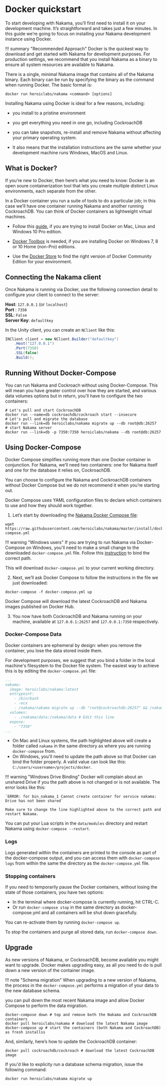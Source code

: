 # Docker quickstart

To start developing with Nakama, you’ll first need to install it on your development machine. It’s straightforward and takes just a few minutes. In this guide we’re going to focus on installing your Nakama development instance using Docker.

!!! summary "Recommended Approach"
    Docker is the quickest way to download and get started with Nakama for development purposes. For production settings, we recommend that you install Nakama as a binary to ensure all system resources are available to Nakama.

There is a single, minimal Nakama image that contains all of the Nakama binary. Each binary can be run by specifying the binary as the command when running Docker. The basic format is:

```shell fct_label="Shell"
docker run heroiclabs/nakama <command> [options]
```

Installing Nakama using Docker is ideal for a few reasons, including:

- you install to a pristine environment

- you get everything you need in one go, including CockroachDB

- you can take snapshots, re-install and remove Nakama without affecting your primary operating system.

- It also means that the installation instructions are the same whether your development machine runs Windows, MacOS and Linux.

## What is Docker?

If you’re new to Docker, then here’s what you need to know: Docker is an open soure containerization tool that lets you create multiple distinct Linux environments, each separate from the other.

In a Docker container you run a suite of tools to do a particular job; in this case we’ll have one container running Nakama and another running CockroachDB. You can think of Docker containers as lightweight virtual machines.

- Follow this [guide](https://www.docker.com/community-edition), if you are trying to install Docker on Mac, Linux and Windows 10 Pro edition.

- [Docker Toolbox](https://www.docker.com/products/docker-toolbox) is needed, if you are installing Docker on Windows 7, 8 or 10 Home (non-Pro) editions.

- Use the [Docker Store](https://store.docker.com/search?offering=community&q=&type=edition) to find the right version of Docker Community Edition for your environment.

## Connecting the Nakama client

Once Nakama is running via Docker, use the following connection detail to configure your client to connect to the server:

**Host**: `127.0.0.1` (or `localhost`)    
**Port** : `7350`     
**SSL**: `False`    
**Server Key**: `defaultkey`     

In the Unity client, you can create an `NClient` like this:
```csharp fct_label="Unity"
INClient client = new NClient.Builder("defaultkey")
    .Host("127.0.0.1")
    .Port(7350)
    .SSL(false)
    .Build();
```

## Running Without Docker-Compose

You can run Nakama and Cockroach without using Docker-Compose. This will mean you have greater control over how they are started, and various data volumes options but in return, you'll have to configure the two containers:

```shell fct_label="Shell"
# Let's pull and start CockroachDB
docker run --name=db cockroachdb/cockroach start --insecure
# Let's pull and migrate the database
docker run --link=db heroiclabs/nakama migrate up --db root@db:26257
# start Nakama server
docker run --link=db -p 7350:7350 heroiclabs/nakama --db root@db:26257
```

## Using Docker-Compose

Docker Compose simplifies running more than one Docker container in conjunction. For Nakama, we’ll need two containers: one for Nakama itself and one for the database it relies on, CockroachDB.

You can choose to configure the Nakama and CockroachDB containers without Docker Compose but we do not recommend it when you’re starting out.

Docker Compose uses YAML configuration files to declare which containers to use and how they should work together.

1. Let’s start by downloading the [Nakama Docker Compose file](https://raw.githubusercontent.com/heroiclabs/nakama/master/install/docker/docker-compose.yml):

```shell fct_label="Shell"
wget https://raw.githubusercontent.com/heroiclabs/nakama/master/install/docker/docker-compose.yml
```

!!! warning "Windows users"
    If you are trying to run Nakama via Docker-Compose on Windows, you'll need to make a small change to the downloaded `docker-compose.yml` file. Follow this [instruction](#docker-compose-data) to bind the correct path.

This will download `docker-compose.yml` to your current working directory.

2. Next, we’ll ask Docker Compose to follow the instructions in the file we just downloaded:

```shell fct_label="Shell"
docker-compose -f docker-compose.yml up
```

Docker Compose will download the latest CockroachDB and Nakama images published on Docker Hub.

3. You now have both CockroachDB and Nakama running on your machine, available at `127.0.0.1:26257` and `127.0.0.1:7350` respectively.

### Docker-Compose Data

Docker containers are ephemeral by design: when you remove the container, you lose the data stored inside them.

For development purposes, we suggest that you bind a folder in the local machine's filesystem to the Docker file system. The easiest way to achieve this is by editing the `docker-compose.yml` file:

``` yml hl_lines="9" fct_label="docker-compose.yml"
...
nakama:
  image: heroiclabs/nakama:latest
  entrypoint:
    - /bin/bash
    - -ecx
    - /nakama/nakama migrate up --db "root@cockroachdb:26257" && /nakama/nakama --db "root@cockroachdb:26257"
  volumes:
    - ./nakama/data:/nakama/data # Edit this line
  expose:
    - "7350"
...
```

- On Mac and Linux systems, the path highlighted above will create a folder called `nakama` in the same directory as where you are running `docker-compose` from.
- On Windows, you'll need to update the path above so that Docker can bind the folder properly. A valid value can look like this: `C:/users/<username>/projects/docker`.

!!! warning "Windows Drive Binding"
    Docker will complain about an unshared Drive if you the path above is not changed or is not available. The error looks like this:

    `ERROR: for bin_nakama_1 Cannot create container for service nakama: Drive has not been shared`

    Make sure to change the line highlighted above to the correct path and restart Nakama.

You can put your Lua scripts in the `data/modules` directory and restart Nakama using `docker-compose --restart`.

### Logs
Logs generated within the containers are printed to the console as part of the docker-compose output, and you can access them with `docker-compose logs` from within the same the directory as the `docker-compose.yml` file.

### Stopping containers
If you need to temporarily pause the Docker containers, without losing the state of those containers, you have two options:

- In the terminal where docker-compose is currently running, hit CTRL-C.
- Or run `docker-compose stop` in the same directory as docker-compose.yml and all containers will be shut down gracefully.

You can re-activate them by running `docker-compose up`.

To stop the containers and purge all stored data, run `docker-compose down`.

## Upgrade

As new versions of Nakama, or CockroachDB, become available you might want to upgrade. Docker makes upgrading easy, as all you need to do is pull down a new version of the container image.

!!! note "Schema migration"
    When upgrading to a new version of Nakama, the process in the `docker-compose.yml` performs a migration of your data to the new database schema.

you can pull down the most recent Nakama image and allow Docker Compose to perform the data migration.

```shell fct_label="Shell"
docker-compose down # top and remove both the Nakama and CockroachDB containers
docker pull heroiclabs/nakama # download the latest Nakama image
docker-compose up # start the containers (both Nakama and CockroachDB) as fresh installss
```

And, similarly, here’s how to update the CockroachDB container:

```shell fct_label="Shell"
docker pull cockroachdb/cockroach # download the latest CockroachDB image
```

If you'd like to explicity run a database schema migration, issue the following command:

```shell fct_label="Shell"
docker run heroiclabs/nakama migrate up
```
